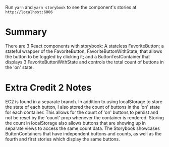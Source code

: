 Run `yarn` and `yarn storybook` to see the component's stories at `http://localhost:6006`

# Summary #

There are 3 React components with storybook: A stateless FavoriteButton; a stateful wrapper of the FavoriteButton, FavoriteButtonWithState, that allows the button to be toggled by clicking it; and a ButtonTestContainer that displays 3 FavoriteButtonWithState and controls the total count of buttons in the 'on' state.

# Extra Credit 2 Notes #

EC2 is found in a separate branch.  In addition to using localStorage to store the state of each button, I also stored the count of buttons in the 'on' state for each container.
This allows for the count of 'on' buttons to persist and not be reset by the 'count' prop whenever the container is rendered.
Storing the count in localStorage also allows buttons that are showing up in separate views to access the same count data.
The Storybook showcases ButtonContainers that have independent buttons and counts, as well as the fourth and first stories which display the same buttons.